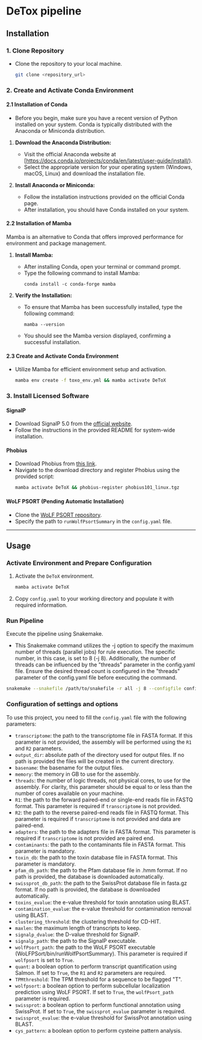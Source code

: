 # DeTox pipeline

## Installation


### 1. Clone Repository
- Clone the repository to your local machine.
  ```bash
  git clone <repository_url>
  ```

### 2. Create and Activate Conda Environment

#### 2.1 Installation of Conda

- Before you begin, make sure you have a recent version of Python installed on your system. Conda is typically distributed with the Anaconda or Miniconda distribution.

1. **Download the Anaconda Distribution:**
   - Visit the official Anaconda website at [https://docs.conda.io/projects/conda/en/latest/user-guide/install/).
   - Select the appropriate version for your operating system (Windows, macOS, Linux) and download the installation file.

2. **Install Anaconda or Miniconda:**
   - Follow the installation instructions provided on the official Conda page.
   - After installation, you should have Conda installed on your system.

#### 2.2 Installation of Mamba

Mamba is an alternative to Conda that offers improved performance for environment and package management.

1. **Install Mamba:**
   - After installing Conda, open your terminal or command prompt.
   - Type the following command to install Mamba:
     ```
     conda install -c conda-forge mamba
     ```

2. **Verify the Installation:**
   - To ensure that Mamba has been successfully installed, type the following command:
     ```
     mamba --version
     ```
   - You should see the Mamba version displayed, confirming a successful installation.

#### 2.3 Create and Activate Conda Environment

- Utilize Mamba for efficient environment setup and activation. 
  ```bash
  mamba env create -f toxo_env.yml && mamba activate DeToX
  ```

### 3. Install Licensed Software

#### SignalP
- Download SignalP 5.0 from the [official website](https://services.healthtech.dtu.dk/cgi-bin/sw_request?software=signalp&version=5.0&packageversion=5.0b&platform=Linux).
- Follow the instructions in the provided README for system-wide installation.

#### Phobius
- Download Phobius from [this link](https://phobius.sbc.su.se/data.html).
- Navigate to the download directory and register Phobius using the provided script:
  ```bash
  mamba activate DeToX && phobius-register phobius101_linux.tgz
  ```

#### WoLF PSORT (Pending Automatic Installation)
- Clone the [WoLF PSORT repository](https://github.com/fmaguire/WoLFPSort).
- Specify the path to `runWolfPsortSummary` in the `config.yaml` file.

---

## Usage

### Activate Environment and Prepare Configuration
1. Activate the `DeToX` environment.
   ```bash
   mamba activate DeToX
   ```
2. Copy `config.yaml` to your working directory and populate it with required information.

### Run Pipeline
Execute the pipeline using Snakemake.

- This Snakemake command utilizes the -j option to specify the maximum number of threads (parallel jobs) for rule execution. The specific number, in this case, is set to 8 (-j 8). Additionally, the number of threads can be influenced by the "threads" parameter in the config.yaml file. Ensure the desired thread count is configured in the "threads" parameter of the config.yaml file before executing the command.
```bash
snakemake --snakefile /path/to/snakefile -r all -j 8 --configfile config.yaml
```

### Configuration of settings and options
To use this project, you need to fill the `config.yaml` file with the following parameters:

- `transcriptome`: the path to the transcriptome file in FASTA format. If this parameter is not provided, the assembly will be performed using the `R1` and `R2` parameters.
- `output_dir`: absolute path of the directory used for output files. If no path is provided the files will be created in the current directory.
- `basename`: the basename for the output files.
- `memory`: the memory in GB to use for the assembly.
- `threads`: the number of logic threads, not physical cores, to use for the assembly. For clarity, this parameter should be equal to or less than the number of cores available on your machine.
- `R1`: the path to the forward paired-end or single-end reads file in FASTQ format. This parameter is required if `transcriptome` is not provided.
- `R2`: the path to the reverse paired-end reads file in FASTQ format. This parameter is required if `transcriptome` is not provided and data are paired-end.
- `adapters`: the path to the adapters file in FASTA format. This parameter is required if `transcriptome` is not provided are paired end.
- `contaminants`: the path to the contaminants file in FASTA format. This parameter is mandatory.
- `toxin_db`: the path to the toxin database file in FASTA format. This parameter is mandatory.
- `pfam_db_path`: the path to the Pfam database file in .hmm format. If no path is provided, the database is downloaded automatically.
- `swissprot_db_path`: the path to the SwissProt database file in fasta.gz format. If no path is provided, the database is downloaded automatically.
- `toxins_evalue`: the e-value threshold for toxin annotation using BLAST.
- `contamination_evalue`: the e-value threshold for contamination removal using BLAST.
- `clustering_threshold`: the clustering threshold for CD-HIT.
- `maxlen`: the maximum length of transcripts to keep.
- `signalp_dvalue`: the D-value threshold for SignalP.
- `signalp_path`: the path to the SignalP executable.
- `wolfPsort_path`: the path to the WoLF PSORT executable (WoLFPSort/bin/runWolfPsortSummary). This parameter is required if `wolfpsort` is set to `True`.
- `quant`: a boolean option to perform transcript quantification using Salmon. If set to `True`, the `R1` and `R2` parameters are required.
- `TPMthreshold`: The TPM threshold for a sequence to be flagged "T".
- `wolfpsort`: a boolean option to perform subcellular localization prediction using WoLF PSORT. If set to `True`, the `wolfPsort_path` parameter is required.
- `swissprot`: a boolean option to perform functional annotation using SwissProt. If set to `True`, the `swissprot_evalue` parameter is required.
- `swissprot_evalue`: the e-value threshold for SwissProt annotation using BLAST.
- `cys_pattern`: a boolean option to perform cysteine pattern analysis.

